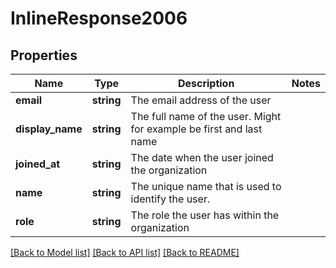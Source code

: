 # InlineResponse2006

## Properties
Name | Type | Description | Notes
------------ | ------------- | ------------- | -------------
**email** | **string** | The email address of the user | 
**display_name** | **string** | The full name of the user. Might for example be first and last name | 
**joined_at** | **string** | The date when the user joined the organization | 
**name** | **string** | The unique name that is used to identify the user. | 
**role** | **string** | The role the user has within the organization | 

[[Back to Model list]](../README.md#documentation-for-models) [[Back to API list]](../README.md#documentation-for-api-endpoints) [[Back to README]](../README.md)


